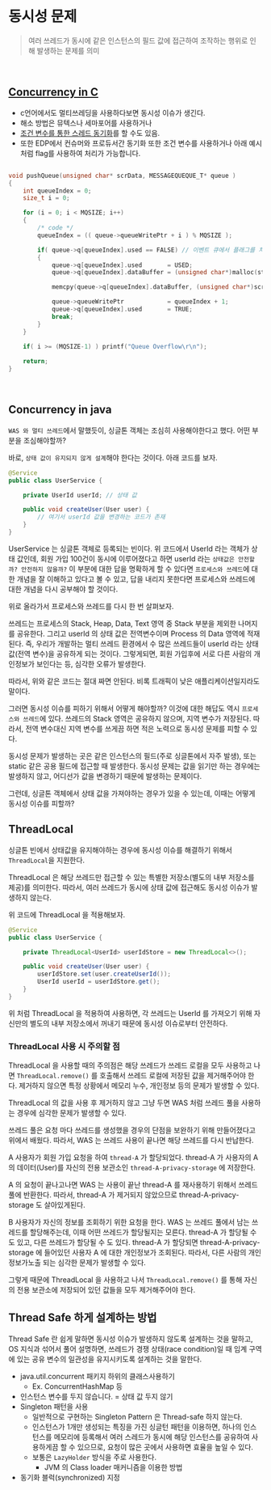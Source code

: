# 동시성 문제

> 여러 쓰레드가 동시에 같은 인스턴스의 필드 값에 접근하여 조작하는 행위로 인해 발생하는 문제를 의미

<br/>

## [Concurrency in C](https://www.classes.cs.uchicago.edu/archive/2018/spring/12300-1/lab6.html)
- c언어에서도 멀티쓰레딩을 사용하다보면 동시성 이슈가 생긴다.
- 해소 방법은 뮤텍스나 세마포어를 사용하거나
- [조건 변수를 통한 스레드 동기화](https://reakwon.tistory.com/99)를 할 수도 있음.
- 또한 EDP에서 컨슈머와 프로듀서간 동기화 또한 조건 변수를 사용하거나 아래 예시처럼 flag를 사용하여 처리가 가능합니다.
```C

void pushQueue(unsigned char* scrData, MESSAGEQUEQUE_T* queue )
{
    int queueIndex = 0;
    size_t i = 0;

    for (i = 0; i < MQSIZE; i++)
    {
        /* code */
        queueIndex = (( queue->queueWritePtr + i ) % MQSIZE );

        if( queue->q[queueIndex].used == FALSE) // 이벤트 큐에서 플래그를 처리한 부분
        {
            queue->q[queueIndex].used       = USED;
            queue->q[queueIndex].dataBuffer = (unsigned char*)malloc(strlen((const char *)scrData) +1 );

            memcpy(queue->q[queueIndex].dataBuffer, (unsigned char*)scrData, strlen((const char *)scrData) +1);

            queue->queueWritePtr            = queueIndex + 1;
            queue->q[queueIndex].used       = TRUE;
            break;
        }
    }

    if( i >= (MQSIZE-1) ) printf("Queue Overflow\r\n");
    
    return;
}
```

<br/>


## Concurrency in java

`WAS 와 멀티 쓰레드`에서 말했듯이, 싱글톤 객체는 조심히 사용해야한다고 했다. 어떤 부분을 조심해야할까?

바로, `상태 값이 유지되지 않게 설계`해야 한다는 것이다. 아래 코드를 보자.

```java
@Service
public class UserService {

    private UserId userId; // 상태 값

    public void createUser(User user) {
        // 여기서 userId 값을 변경하는 코드가 존재
    }
}
```

UserService 는 싱글톤 객체로 등록되는 빈이다. 위 코드에서 UserId 라는 객체가 상태 값인데, 회원 가입 100건이 동시에 이루어졌다고 하면 userId 라는 `상태값은 안전할까? 안전하지 않을까?` 이 부분에 대한 답을 명확하게 할 수 있다면 `프로세스와 쓰레드`에 대한 개념을 잘 이해하고 있다고 볼 수 있고, 답을 내리지 못한다면 프로세스와 쓰레드에 대한 개념을 다시 공부해야 할 것이다.

위로 올라가서 프로세스와 쓰레드를 다시 한 번 살펴보자.

쓰레드는 프로세스의 Stack, Heap, Data, Text 영역 중 Stack 부분을 제외한 나머지를 공유한다. 그리고 userId 의 상태 값은 전역변수이며 Process 의 Data 영역에 적재된다. 즉, 우리가 개발하는 멀티 쓰레드 환경에서 수 많은 쓰레드들이 userId 라는 상태 값(전역 변수)을 공유하게 되는 것이다. 그렇게되면, 회원 가입후에 서로 다른 사람의 개인정보가 보인다는 등, 심각한 오류가 발생한다.

따라서, 위와 같은 코드는 절대 짜면 안된다. 비록 트래픽이 낮은 애플리케이션일지라도 말이다.

그러면 동시성 이슈를 피하기 위해서 어떻게 해야할까? 이것에 대한 해답도 역시 `프로세스와 쓰레드`에 있다. 쓰레드의 Stack 영역은 공유하지 않으며, 지역 변수가 저장된다. 따라서, 전역 변수대신 지역 변수를 쓰게끔 하면 적은 노력으로 동시성 문제를 피할 수 있다.

동시성 문제가 발생하는 곳은 같은 인스턴스의 필드(주로 싱글톤에서 자주 발생), 또는 static 같은 공용 필드에 접근할 때 발생한다. 동시성 문제는 값을 읽기만 하는 경우에는 발생하지 않고, 어디선가 값을 변경하기 때문에 발생하는 문제이다.

그런데, 싱글톤 객체에서 상태 값을 가져야하는 경우가 있을 수 있는데, 이때는 어떻게 동시성 이슈를 피할까? 

## ThreadLocal

싱글톤 빈에서 상태값을 유지해야하는 경우에 동시성 이슈를 해결하기 위해서 `ThreadLocal`을 지원한다. 

ThreadLocal 은 해당 쓰레드만 접근할 수 있는 특별한 저장소(별도의 내부 저장소를 제공)를 의미한다. 따라서, 여러 쓰레드가 동시에 상태 값에 접근해도 동시성 이슈가 발생하지 않는다.

위 코드에 ThreadLocal 을 적용해보자.

```java
@Service
public class UserService {

    private ThreadLocal<UserId> userIdStore = new ThreadLocal<>(); 

    public void createUser(User user) {
        userIdStore.set(user.createUserId());
        UserId userId = userIdStore.get();
    }
}
```

위 처럼 ThreadLocal 을 적용하여 사용하면, 각 쓰레드는 UserId 를 가져오기 위해 자신만의 별도의 내부 저장소에서 꺼내기 때문에 동시성 이슈로부터 안전하다.

### ThreadLocal 사용 시 주의할 점

ThreadLocal 을 사용할 때의 주의점은 해당 쓰레드가 쓰레드 로컬을 모두 사용하고 나면 `ThreadLocal.remove()` 를 호출해서 쓰레드 로컬에 저장된 값을 제거해주어야 한다. 제거하지 않으면 특정 상황에서 메모리 누수, 개인정보 등의 문제가 발생할 수 있다.

ThreadLocal 의 값을 사용 후 제거하지 않고 그냥 두면 WAS 처럼 쓰레드 풀을 사용하는 경우에 심각한 문제가 발생할 수 있다.

쓰레드 풀은 요청 마다 쓰레드를 생성했을 경우의 단점을 보완하기 위해 만들어졌다고 위에서 배웠다. 따라서, WAS 는 쓰레드 사용이 끝나면 해당 쓰레드를 다시 반납한다.

A 사용자가 회원 가입 요청을 하여 `thread-A` 가 할당되었다. thread-A 가 사용자의 A 의 데이터(User)를 자신의 전용 보관소인 `thread-A-privacy-storage` 에 저장한다.

A 의 요청이 끝나고나면 WAS 는 사용이 끝난 thread-A 를 재사용하기 위해서 쓰레드 풀에 반환한다.
따라서, thread-A 가 제거되지 않았으므로 thread-A-privacy-storage 도 살아있게된다.

B 사용자가 자신의 정보를 조회하기 위한 요청을 한다. WAS 는 쓰레드 풀에서 남는 쓰레드를 할당해주는데, 이때 어떤 쓰레드가 할당될지는 모른다. thread-A 가 할당될 수도 있고, 다른 쓰레드가 할당될 수 도 있다. thread-A 가 할당되면 thread-A-privacy-storage 에 들어있던 사용자 A 에 대한 개인정보가 조회된다. 따라서, 다른 사람의 개인정보가노출 되는 심각한 문제가 발생할 수 있다.

그렇게 때문에 ThreadLocal 을 사용하고 나서 `ThreadLocal.remove()` 를 통해 자신의 전용 보관소에 저장되어 있던 값들을 모두 제거해주어야 한다.

## Thread Safe 하게 설계하는 방법

Thread Safe 란 쉽게 말하면 동시성 이슈가 발생하지 않도록 설계하는 것을 말하고, OS 지식과 섞어서 풀어 설명하면, 쓰레드가 경쟁 상태(race condition)일 때 임계 구역에 있는 공유 변수의 일관성을 유지시키도록 설계하는 것을 말한다.

- java.util.concurrent 패키지 하위의 클래스사용하기
    - Ex. ConcurrentHashMap 등
- 인스턴스 변수를 두지 않습니다. = 상태 값 두지 않기
- Singleton 패턴을 사용
    - 일반적으로 구현하는 Singleton Pattern 은 Thread-safe 하지 않는다.
    - 인스턴스가 1개만 생성되는 특징을 가진 싱글턴 패턴을 이용하면, 하나의 인스턴스를 메모리에 등록해서 여러 스레드가 동시에 해당 인스턴스를 공유하여 사용하게끔 할 수 있으므로, 요청이 많은 곳에서 사용하면 효율을 높일 수 있다.
    - 보통은 `LazyHolder` 방식을 주로 사용한다.
        - JVM 의 Class loader 매커니즘을 이용한 방법
- 동기화 블럭(synchronized) 지정
